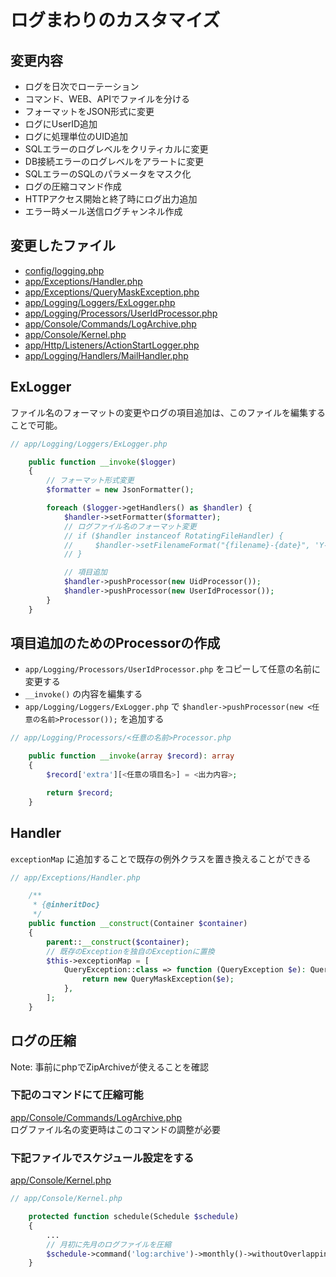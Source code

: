 # ログまわりのカスタマイズ

## 変更内容

- ログを日次でローテーション
- コマンド、WEB、APIでファイルを分ける
- フォーマットをJSON形式に変更
- ログにUserID追加
- ログに処理単位のUID追加
- SQLエラーのログレベルをクリティカルに変更
- DB接続エラーのログレベルをアラートに変更
- SQLエラーのSQLのパラメータをマスク化
- ログの圧縮コマンド作成
- HTTPアクセス開始と終了時にログ出力追加
- エラー時メール送信ログチャンネル作成

## 変更したファイル

- [config/logging.php](../config/logging.php)
- [app/Exceptions/Handler.php](../app/Exceptions/Handler.php)
- [app/Exceptions/QueryMaskException.php](../app/Exceptions/QueryMaskException.php)
- [app/Logging/Loggers/ExLogger.php](../app/Logging/Loggers/ExLogger.php)
- [app/Logging/Processors/UserIdProcessor.php](../app/Logging/Processors/UserIdProcessor.php)
- [app/Console/Commands/LogArchive.php](../app/Console/Commands/LogArchive.php)
- [app/Console/Kernel.php](../app/Console/Kernel.php)
- [app/Http/Listeners/ActionStartLogger.php](../app/Http/Listeners/ActionStartLogger.php)
- [app/Logging/Handlers/MailHandler.php](../app/Logging/Handlers/MailHandler.php)

## ExLogger

ファイル名のフォーマットの変更やログの項目追加は、このファイルを編集することで可能。

```php
// app/Logging/Loggers/ExLogger.php

    public function __invoke($logger)
    {
        // フォーマット形式変更
        $formatter = new JsonFormatter();

        foreach ($logger->getHandlers() as $handler) {
            $handler->setFormatter($formatter);
            // ログファイル名のフォーマット変更
            // if ($handler instanceof RotatingFileHandler) {
            //     $handler->setFilenameFormat("{filename}-{date}", 'Y-m-d');
            // }

            // 項目追加
            $handler->pushProcessor(new UidProcessor());
            $handler->pushProcessor(new UserIdProcessor());
        }
    }
```

## 項目追加のためのProcessorの作成

- `app/Logging/Processors/UserIdProcessor.php` をコピーして任意の名前に変更する
- `__invoke()` の内容を編集する
- `app/Logging/Loggers/ExLogger.php` で `$handler->pushProcessor(new <任意の名前>Processor());` を追加する

```php
// app/Logging/Processors/<任意の名前>Processor.php

    public function __invoke(array $record): array
    {
        $record['extra'][<任意の項目名>] = <出力内容>;

        return $record;
    }
```

## Handler

`exceptionMap` に追加することで既存の例外クラスを置き換えることができる

```php
// app/Exceptions/Handler.php

    /**
     * {@inheritDoc}
     */
    public function __construct(Container $container)
    {
        parent::__construct($container);
        // 既存のExceptionを独自のExceptionに置換
        $this->exceptionMap = [
            QueryException::class => function (QueryException $e): QueryMaskException {
                return new QueryMaskException($e);
            },
        ];
    }
```

## ログの圧縮

Note: 事前にphpでZipArchiveが使えることを確認  

### 下記のコマンドにて圧縮可能
[app/Console/Commands/LogArchive.php](../app/Console/Commands/LogArchive.php)  
ログファイル名の変更時はこのコマンドの調整が必要

### 下記ファイルでスケジュール設定をする
[app/Console/Kernel.php](../app/Console/Kernel.php)

```php
// app/Console/Kernel.php

    protected function schedule(Schedule $schedule)
    {
        ...
        // 月初に先月のログファイルを圧縮
        $schedule->command('log:archive')->monthly()->withoutOverlapping();
    }
```
